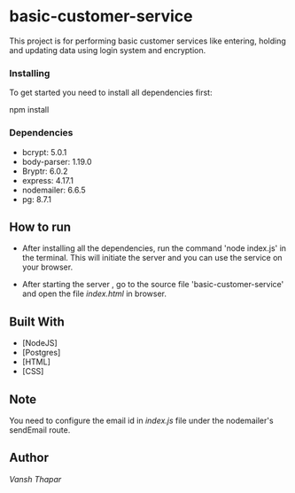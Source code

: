 # basic-customer-service

This project is for performing basic customer services like entering, holding and updating data using login system and encryption. 

### Installing

To get started you need to install all dependencies first:

npm install

### Dependencies 

-   bcrypt: 5.0.1
-   body-parser: 1.19.0
-   Bryptr: 6.0.2
-   express: 4.17.1
-   nodemailer: 6.6.5
-   pg: 8.7.1

## How to run

- After installing all the dependencies, run the command 'node index.js'  in the terminal. This will initiate the server
  and you can use the service on your browser.

- After starting the server , go to the source file 'basic-customer-service' and open the file *index.html* in browser.

## Built With

- [NodeJS]
- [Postgres]
- [HTML]
- [CSS]

## Note 

You need to configure the email id in *index.js* file under the nodemailer's sendEmail route. 

## Author

 *Vansh Thapar* 